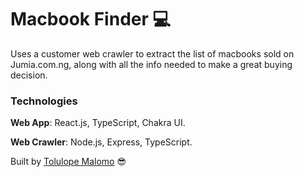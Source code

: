 # Macbook Finder 💻
Uses a customer web crawler to extract the list of macbooks sold on Jumia.com.ng, along with all the info needed to make a great buying decision.

### Technologies
**Web App**: React.js, TypeScript, Chakra UI.

**Web Crawler**: Node.js, Express, TypeScript.

Built by [Tolulope Malomo](https://github.com/Tolu-Mals) 😎